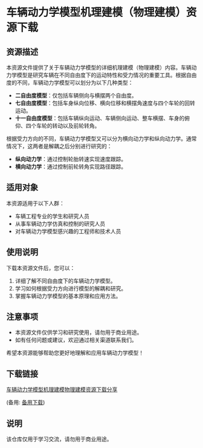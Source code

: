 # 车辆动力学模型机理建模（物理建模）资源下载

## 资源描述

本资源文件提供了关于车辆动力学模型的详细机理建模（物理建模）内容。车辆动力学模型是研究车辆在不同自由度下的运动特性和受力情况的重要工具。根据自由度的不同，车辆动力学模型可以划分为以下几种类型：

- **二自由度模型**：仅包括车辆侧向与横摆两个自由度。
- **七自由度模型**：包括车身纵向位移、横向位移和横摆角速度与四个车轮的回转运动。
- **十一自由度模型**：包括车辆纵向运动、车辆侧向运动、整车横摆、车身的俯仰、四个车轮的转动以及前轮转角。

根据受力方向的不同，车辆动力学模型又可以分为横向动力学和纵向动力学。通常情况下，这两者是解耦之后分别进行研究的：

- **纵向动力学**：通过控制轮胎转速实现速度跟踪。
- **横向动力学**：通过控制前轮转角实现路径跟踪。

## 适用对象

本资源适用于以下人群：

- 车辆工程专业的学生和研究人员
- 从事车辆动力学仿真和控制的研究人员
- 对车辆动力学模型感兴趣的工程师和技术人员

## 使用说明

下载本资源文件后，您可以：

1. 详细了解不同自由度下的车辆动力学模型。
2. 学习如何根据受力方向进行模型的解耦和研究。
3. 掌握车辆动力学模型的基本原理和应用方法。

## 注意事项

- 本资源文件仅供学习和研究使用，请勿用于商业用途。
- 如有任何问题或建议，欢迎通过相关渠道联系我们。

希望本资源能够帮助您更好地理解和应用车辆动力学模型！

## 下载链接
[车辆动力学模型机理建模物理建模资源下载分享](https://pan.quark.cn/s/a1653ac87009) 

(备用: [备用下载](https://pan.baidu.com/s/1-6D5Tayu9tsvQ8GMG7vepg?pwd=1234))

## 说明

该仓库仅用于学习交流，请勿用于商业用途。
